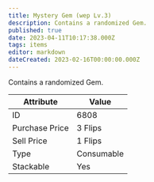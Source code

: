 ```yaml
---
title: Mystery Gem (wep Lv.3)
description: Contains a randomized Gem.
published: true
date: 2023-04-11T10:17:38.000Z
tags: items
editor: markdown
dateCreated: 2023-02-16T00:00:00.000Z
---
```


Contains a randomized Gem.

|Attribute|Value|
|-|-|
|ID|6808|
|Purchase Price|3 Flips|
|Sell Price|1 Flips|
|Type|Consumable|
|Stackable|Yes|

